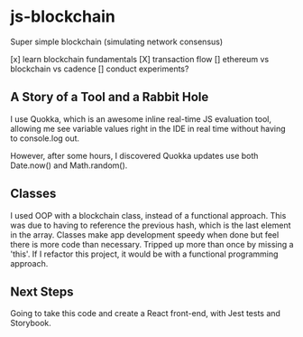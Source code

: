# js-blockchain
Super simple blockchain (simulating network consensus)

[x] learn blockchain fundamentals
[X] transaction flow
[] ethereum vs blockchain vs cadence
[] conduct experiments?

## A Story of a Tool and a Rabbit Hole
I use Quokka, which is an awesome inline real-time JS evaluation tool, allowing me see variable values right in the IDE in real time without having to console.log out.

However, after some hours, I discovered Quokka updates use both Date.now() and Math.random().

## Classes
I used OOP with a blockchain class, instead of a functional approach. This was due to having to reference the previous hash, which is the last element in the array. Classes make app development speedy when done but feel there is more code than necessary. Tripped up more than once by missing a 'this'.  If I refactor this project, it would be with a functional programming approach.

## Next Steps
Going to take this code and create a React front-end, with Jest tests and Storybook.
